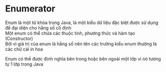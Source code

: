 # Enumerator

Enum là một từ khóa trong Java, là một kiểu dữ liệu đặc biệt được sử dụng để đại diện cho hằng số cố định  
Một enum có thể chứa các thuộc tính, phương thức và hàm tạo (Constructor)   
Bởi vì giá trị của enum là hằng số nên tên các trường kiểu enum thường là các chữ cái in hoa

Enum có thể được định nghĩa bên trong hoặc bên ngoài một lớp vì nó tương tự 1 lớp trong Java
